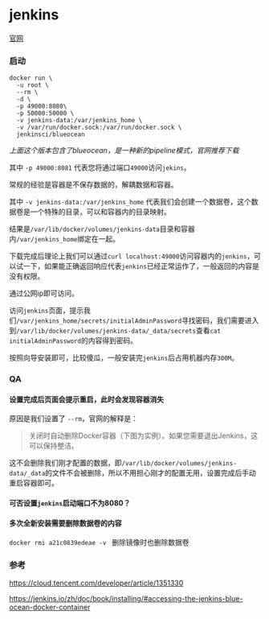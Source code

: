 # jenkins

[官网](https://jenkins.io/zh/doc/book/installing/#accessing-the-jenkins-blue-ocean-docker-container)

### 启动

```shell
docker run \
  -u root \
  --rm \
  -d \
  -p 49000:8080\
  -p 50000:50000 \
  -v jenkins-data:/var/jenkins_home \
  -v /var/run/docker.sock:/var/run/docker.sock \
  jenkinsci/blueocean
```

*上面这个版本包含了blueocean，是一种新的pipeline模式，官网推荐下载*

其中 `-p 49000:8081` 代表您将通过端口`49000`访问`jekins`。

常规的经验是容器是不保存数据的，解耦数据和容器。

其中 `-v jenkins-data:/var/jenkins_home` 代表我们会创建一个数据卷，这个数据卷是一个特殊的目录，可以和容器内的目录映射。


结果是`/var/lib/docker/volumes/jenkins-data`目录和容器内`/var/jenkins_home`绑定在一起。

下载完成后理论上我们可以通过`curl localhost:49000`访问容器内的`jenkins`，可以试一下，如果能正确返回响应代表`jenkins`已经正常运作了，一般返回的内容是没有权限。

通过公网ip即可访问。

访问`jenkins`页面，提示我们`/var/jenkins_home/secrets/initialAdminPassword`寻找密码，我们需要进入到`/var/lib/docker/volumes/jenkins-data/_data/secrets`查看` cat initialAdminPassword `的内容得到密码。

按照向导安装即可，比较傻瓜，一般安装完`jenkins`后占用机器内存`300M`。

### QA

#### 设置完成后页面会提示重启，此时会发现容器消失

原因是我们设置了 ` --rm `，官网的解释是：

> 关闭时自动删除Docker容器（下图为实例）。如果您需要退出Jenkins，这可以保持整洁。

这不会删除我们刚才配置的数据，即`/var/lib/docker/volumes/jenkins-data/_data`的文件不会被删除，所以不用担心刚才的配置无用，设置完成后手动重启容器即可。

#### 可否设置`jenkins`启动端口不为8080？

#### 多次全新安装需要删除数据卷的内容

`docker rmi a21c0839edeae -v `  删除镜像时也删除数据卷

### 参考

https://cloud.tencent.com/developer/article/1351330

https://jenkins.io/zh/doc/book/installing/#accessing-the-jenkins-blue-ocean-docker-container

